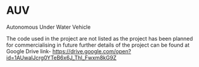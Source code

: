 # AUV
Autonomous Under Water Vehicle 

The code used in the project are not listed as the project has been planned for commercialising in future
further details of the project can be found at Google Drive link- https://drive.google.com/open?id=1AUwaIJcrg0YTeB6x6J_Thl_Fwxm8kG9Z
